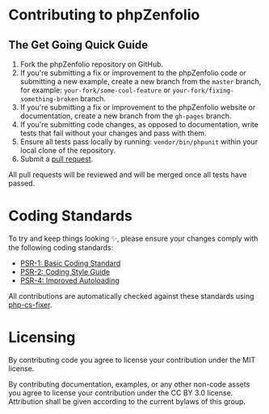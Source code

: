 # Contributing to phpZenfolio

## The Get Going Quick Guide

1. Fork the phpZenfolio repository on GitHub.
2. If you're submitting a fix or improvement to the phpZenfolio code or submitting a new example, create a new branch from the `master` branch, for example: `your-fork/some-cool-feature` or `your-fork/fixing-something-broken` branch.
3. If you're submitting a fix or improvement to the phpZenfolio website or documentation, create a new branch from the `gh-pages` branch.
4. If you're submitting code changes, as opposed to documentation, write tests that fail without your changes and pass with them.
5. Ensure all tests pass locally by running: `vendor/bin/phpunit` within your local clone of the repository.
6. Submit a [pull request](https://help.github.com/articles/using-pull-requests/).

All pull requests will be reviewed and will be merged once all tests have passed.

# Coding Standards

To try and keep things looking :sparkles:, please ensure your changes comply with the following coding standards:

 * [PSR-1: Basic Coding Standard](http://www.php-fig.org/psr/psr-1/)
 * [PSR-2: Coding Style Guide](http://www.php-fig.org/psr/psr-2/)
 * [PSR-4: Improved Autoloading](http://www.php-fig.org/psr/psr-4/)

All contributions are automatically checked against these standards using [php-cs-fixer](http://cs.sensiolabs.org/).

# Licensing

By contributing code you agree to license your contribution under the MIT license.

By contributing documentation, examples, or any other non-code assets you agree to license your contribution under the CC BY 3.0 license. Attribution shall be given according to the current bylaws of this group.
